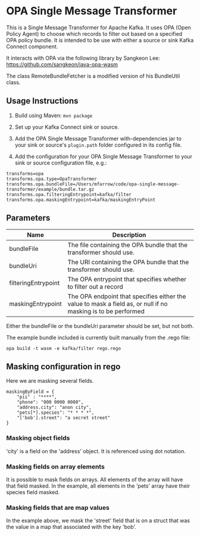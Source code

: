 # OPA Single Message Transformer

This is a Single Message Transformer for Apache Kafka.
It uses OPA (Open Policy Agent) to choose which records to filter out based on a specified OPA policy bundle.
It is intended to be use with either a source or sink Kafka Connect component.

It interacts with OPA via the following library by Sangkeon Lee:
https://github.com/sangkeon/java-opa-wasm

The class RemoteBundleFetcher is a modified version of his BundleUtil class.

## Usage Instructions

1. Build using Maven: `mvn package`

2. Set up your Kafka Connect sink or source.

3. Add the OPA Single Message Transformer with-dependencies jar to your sink or source's `plugin.path` folder configured in its config file.

4. Add the configuration for your OPA Single Message Transformer to your sink or source configuration file, e.g.:

```
transforms=opa
transforms.opa.type=OpaTransformer
transforms.opa.bundleFile=/Users/mfarrow/code/opa-single-message-transformer/example/bundle.tar.gz
transforms.opa.filteringEntrypoint=kafka/filter
transforms.opa.maskingEntrypoint=kafka/maskingEntryPoint
```

## Parameters

| Name                | Description                                                                                                   |
|---------------------|---------------------------------------------------------------------------------------------------------------|
| bundleFile          | The file containing the OPA bundle that the transformer should use.                                           |
| bundleUri           | The URI containing the OPA bundle that the transformer should use.                                            |
| filteringEntrypoint | The OPA entrypoint that specifies whether to filter out a record                                              |
| maskingEntrypoint   | The OPA endpoint that specifies either the value to mask a field as, or null if no masking is to be performed |

Either the bundleFile or the bundleUri parameter should be set, but not both.

The example bundle included is currently built manually from the .rego file:

`opa build -t wasm -e kafka/filter rego.rego`

## Masking configuration in rego

Here we are masking several fields.

```
maskingByField = {
    "pii" : "****",
    "phone": "000 0000 0000",
    "address.city": "anon city",
    "pets[*].species": "* * * *",
    "['bob'].street": "a secret street"
}
```


### Masking object fields
'city' is a field on the 'address' object.  It is referenced using dot notation.

### Masking fields on array elements
It is possible to mask fields on arrays.
All elements of the array will have that field masked.
In the example, all elements in the 'pets' array have their species field masked.

### Masking fields that are map values
In the example above, we mask the 'street' field that is on a struct that was the value in a map that associated with the key 'bob'.